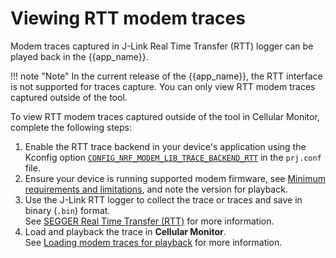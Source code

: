 # Viewing RTT modem traces

Modem traces captured in J-Link Real Time Transfer (RTT) logger can be played back in the {{app_name}}.

!!! note "Note"
      In the current release of the {{app_name}}, the RTT interface is not supported for traces capture. You can only view RTT modem traces captured outside of the tool.

To view RTT modem traces captured outside of the tool in Cellular Monitor, complete the following steps:

1. Enable the RTT trace backend in your device's application using the Kconfig option [`CONFIG_NRF_MODEM_LIB_TRACE_BACKEND_RTT`](https://docs.nordicsemi.com/bundle/ncs-2.4.2/page/kconfig/index.html#CONFIG_NRF_MODEM_LIB_TRACE_BACKEND_RTT) in the `prj.conf` file.
2. Ensure your device is running supported modem firmware, see [Minimum requirements and limitations](./requirements.md), and note the version for playback.
3. Use the J-Link RTT logger to collect the trace or traces and save in binary (`.bin`) format.</br>
   See [SEGGER Real Time Transfer (RTT)](https://www.segger.com/products/debug-probes/j-link/technology/about-real-time-transfer/) for more information.
4. Load and playback the trace in **Cellular Monitor**.</br>
   See [Loading modem traces for playback](./loading.md) for more information.
